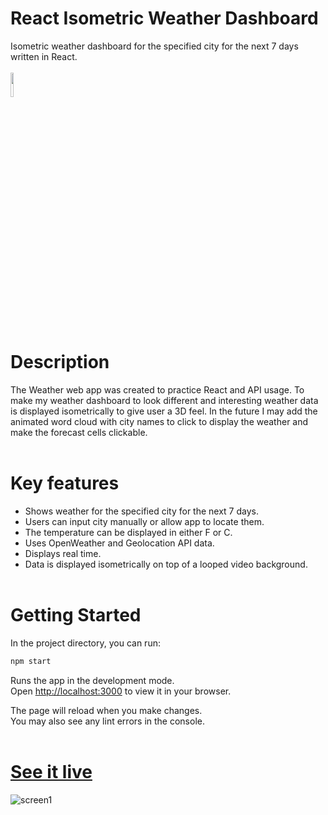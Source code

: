 # React Isometric Weather Dashboard
Isometric weather dashboard for the specified city for the next 7 days written in React. <br><br>
<img src="https://skillicons.dev/icons?i=js,html,css,bootstrap,react" width="10%" height="10%"> <br><br>

# Description
The Weather web app was created to practice React and API usage. To make my weather dashboard to look different and interesting weather data is displayed isometrically to give user a 3D feel. In the future I may add the animated word cloud with city names to click to display the weather and make the forecast cells clickable.<br><br>

# Key features
- Shows weather for the specified city for the next 7 days.
- Users can input city manually or allow app to locate them.
- The temperature can be displayed in either F or C.
- Uses OpenWeather and Geolocation API data.
- Displays real time.
- Data is displayed isometrically on top of a looped video background.<br><br>

# Getting Started

In the project directory, you can run:

```bash
npm start
```

Runs the app in the development mode.\
Open [http://localhost:3000](http://localhost:3000) to view it in your browser.

The page will reload when you make changes.\
You may also see any lint errors in the console.<br><br>


# <a href="https://weather.iamalwayshome.com/" target="_blank">See it live</a>
![screen1](https://i.ibb.co/fCqkMVS/Screenshot-from-2023-01-19-23-14-56.png "weatherapp_page1")


